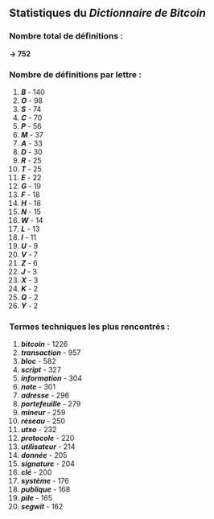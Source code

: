 ## Statistiques du *Dictionnaire de Bitcoin*

### Nombre total de définitions : 
**-> 752**

### Nombre de définitions par lettre :
1. ***B*** - 140
2. ***O*** - 98
3. ***S*** - 74
4. ***C*** - 70
5. ***P*** - 56
6. ***M*** - 37
7. ***A*** - 33
8. ***D*** - 30
9. ***R*** - 25
10. ***T*** - 25
11. ***E*** - 22
12. ***G*** - 19
13. ***F*** - 18
14. ***H*** - 18
15. ***N*** - 15
16. ***W*** - 14
17. ***L*** - 13
18. ***I*** - 11
19. ***U*** - 9
20. ***V*** - 7
21. ***Z*** - 6
22. ***J*** - 3
23. ***X*** - 3
24. ***K*** - 2
25. ***Q*** - 2
26. ***Y*** - 2

### Termes techniques les plus rencontrés :
1. ***bitcoin*** - 1226
2. ***transaction*** - 957
3. ***bloc*** - 582
4. ***script*** - 327
5. ***information*** - 304
6. ***note*** - 301
7. ***adresse*** - 296
8. ***portefeuille*** - 279
9. ***mineur*** - 259
10. ***réseau*** - 250
11. ***utxo*** - 232
12. ***protocole*** - 220
13. ***utilisateur*** - 214
14. ***donnée*** - 205
15. ***signature*** - 204
16. ***clé*** - 200
17. ***système*** - 176
18. ***publique*** - 168
19. ***pile*** - 165
20. ***segwit*** - 162
